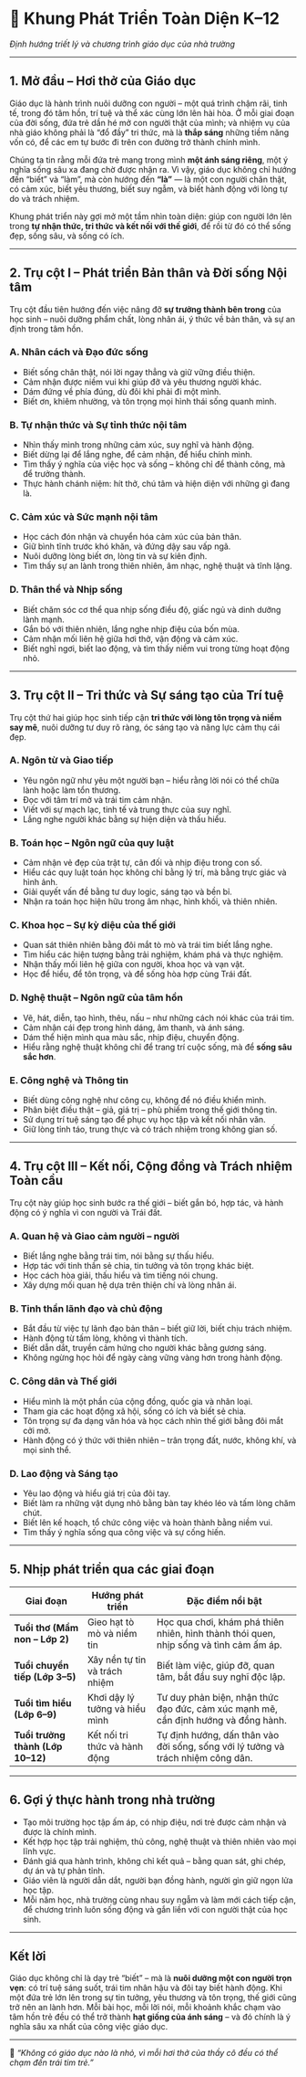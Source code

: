 # 🌿 **Khung Phát Triển Toàn Diện K–12**

*Định hướng triết lý và chương trình giáo dục của nhà trường*

---

## **1. Mở đầu – Hơi thở của Giáo dục**

Giáo dục là hành trình nuôi dưỡng con người – một quá trình chậm rãi, tinh tế, trong đó tâm hồn, trí tuệ và thể xác cùng lớn lên hài hòa.
Ở mỗi giai đoạn của đời sống, đứa trẻ dần hé mở con người thật của mình; và nhiệm vụ của nhà giáo không phải là “đổ đầy” tri thức, mà là **thắp sáng** những tiềm năng vốn có, để các em tự bước đi trên con đường trở thành chính mình.

Chúng ta tin rằng mỗi đứa trẻ mang trong mình **một ánh sáng riêng**, một ý nghĩa sống sâu xa đang chờ được nhận ra. Vì vậy, giáo dục không chỉ hướng đến “biết” và “làm”, mà còn hướng đến **“là”** — là một con người chân thật, có cảm xúc, biết yêu thương, biết suy ngẫm, và biết hành động với lòng tự do và trách nhiệm.

Khung phát triển này gợi mở một tầm nhìn toàn diện: giúp con người lớn lên trong **tự nhận thức, tri thức và kết nối với thế giới**, để rồi từ đó có thể sống đẹp, sống sâu, và sống có ích.

---

## **2. Trụ cột I – Phát triển Bản thân và Đời sống Nội tâm**

Trụ cột đầu tiên hướng đến việc nâng đỡ **sự trưởng thành bên trong** của học sinh – nuôi dưỡng phẩm chất, lòng nhân ái, ý thức về bản thân, và sự an định trong tâm hồn.

### **A. Nhân cách và Đạo đức sống**

* Biết sống chân thật, nói lời ngay thẳng và giữ vững điều thiện.
* Cảm nhận được niềm vui khi giúp đỡ và yêu thương người khác.
* Dám đứng về phía đúng, dù đôi khi phải đi một mình.
* Biết ơn, khiêm nhường, và tôn trọng mọi hình thái sống quanh mình.

### **B. Tự nhận thức và Sự tỉnh thức nội tâm**

* Nhìn thấy mình trong những cảm xúc, suy nghĩ và hành động.
* Biết dừng lại để lắng nghe, để cảm nhận, để hiểu chính mình.
* Tìm thấy ý nghĩa của việc học và sống – không chỉ để thành công, mà để trưởng thành.
* Thực hành chánh niệm: hít thở, chú tâm và hiện diện với những gì đang là.

### **C. Cảm xúc và Sức mạnh nội tâm**

* Học cách đón nhận và chuyển hóa cảm xúc của bản thân.
* Giữ bình tĩnh trước khó khăn, và đứng dậy sau vấp ngã.
* Nuôi dưỡng lòng biết ơn, lòng tin và sự kiên định.
* Tìm thấy sự an lành trong thiên nhiên, âm nhạc, nghệ thuật và tĩnh lặng.

### **D. Thân thể và Nhịp sống**

* Biết chăm sóc cơ thể qua nhịp sống điều độ, giấc ngủ và dinh dưỡng lành mạnh.
* Gắn bó với thiên nhiên, lắng nghe nhịp điệu của bốn mùa.
* Cảm nhận mối liên hệ giữa hơi thở, vận động và cảm xúc.
* Biết nghỉ ngơi, biết lao động, và tìm thấy niềm vui trong từng hoạt động nhỏ.

---

## **3. Trụ cột II – Tri thức và Sự sáng tạo của Trí tuệ**

Trụ cột thứ hai giúp học sinh tiếp cận **tri thức với lòng tôn trọng và niềm say mê**, nuôi dưỡng tư duy rõ ràng, óc sáng tạo và năng lực cảm thụ cái đẹp.

### **A. Ngôn từ và Giao tiếp**

* Yêu ngôn ngữ như yêu một người bạn – hiểu rằng lời nói có thể chữa lành hoặc làm tổn thương.
* Đọc với tâm trí mở và trái tim cảm nhận.
* Viết với sự mạch lạc, tinh tế và trung thực của suy nghĩ.
* Lắng nghe người khác bằng sự hiện diện và thấu hiểu.

### **B. Toán học – Ngôn ngữ của quy luật**

* Cảm nhận vẻ đẹp của trật tự, cân đối và nhịp điệu trong con số.
* Hiểu các quy luật toán học không chỉ bằng lý trí, mà bằng trực giác và hình ảnh.
* Giải quyết vấn đề bằng tư duy logic, sáng tạo và bền bỉ.
* Nhận ra toán học hiện hữu trong âm nhạc, hình khối, và thiên nhiên.

### **C. Khoa học – Sự kỳ diệu của thế giới**

* Quan sát thiên nhiên bằng đôi mắt tò mò và trái tim biết lắng nghe.
* Tìm hiểu các hiện tượng bằng trải nghiệm, khám phá và thực nghiệm.
* Nhận thấy mối liên hệ giữa con người, khoa học và vạn vật.
* Học để hiểu, để tôn trọng, và để sống hòa hợp cùng Trái đất.

### **D. Nghệ thuật – Ngôn ngữ của tâm hồn**

* Vẽ, hát, diễn, tạo hình, thêu, nấu – như những cách nói khác của trái tim.
* Cảm nhận cái đẹp trong hình dáng, âm thanh, và ánh sáng.
* Dám thể hiện mình qua màu sắc, nhịp điệu, chuyển động.
* Hiểu rằng nghệ thuật không chỉ để trang trí cuộc sống, mà để **sống sâu sắc hơn**.

### **E. Công nghệ và Thông tin**

* Biết dùng công nghệ như công cụ, không để nó điều khiển mình.
* Phân biệt điều thật – giả, giá trị – phù phiếm trong thế giới thông tin.
* Sử dụng trí tuệ sáng tạo để phục vụ học tập và kết nối nhân văn.
* Giữ lòng tỉnh táo, trung thực và có trách nhiệm trong không gian số.

---

## **4. Trụ cột III – Kết nối, Cộng đồng và Trách nhiệm Toàn cầu**

Trụ cột này giúp học sinh bước ra thế giới – biết gắn bó, hợp tác, và hành động có ý nghĩa vì con người và Trái đất.

### **A. Quan hệ và Giao cảm người – người**

* Biết lắng nghe bằng trái tim, nói bằng sự thấu hiểu.
* Hợp tác với tinh thần sẻ chia, tin tưởng và tôn trọng khác biệt.
* Học cách hòa giải, thấu hiểu và tìm tiếng nói chung.
* Xây dựng mối quan hệ dựa trên thiện chí và lòng nhân ái.

### **B. Tinh thần lãnh đạo và chủ động**

* Bắt đầu từ việc tự lãnh đạo bản thân – biết giữ lời, biết chịu trách nhiệm.
* Hành động từ tấm lòng, không vì thành tích.
* Biết dẫn dắt, truyền cảm hứng cho người khác bằng gương sáng.
* Không ngừng học hỏi để ngày càng vững vàng hơn trong hành động.

### **C. Công dân và Thế giới**

* Hiểu mình là một phần của cộng đồng, quốc gia và nhân loại.
* Tham gia các hoạt động xã hội, sống có ích và biết sẻ chia.
* Tôn trọng sự đa dạng văn hóa và học cách nhìn thế giới bằng đôi mắt cởi mở.
* Hành động có ý thức với thiên nhiên – trân trọng đất, nước, không khí, và mọi sinh thể.

### **D. Lao động và Sáng tạo**

* Yêu lao động và hiểu giá trị của đôi tay.
* Biết làm ra những vật dụng nhỏ bằng bàn tay khéo léo và tấm lòng chăm chút.
* Biết lên kế hoạch, tổ chức công việc và hoàn thành bằng niềm vui.
* Tìm thấy ý nghĩa sống qua công việc và sự cống hiến.

---

## **5. Nhịp phát triển qua các giai đoạn**

| **Giai đoạn**                     | **Hướng phát triển**           | **Đặc điểm nổi bật**                                                                   |
| --------------------------------- | ------------------------------ | -------------------------------------------------------------------------------------- |
| **Tuổi thơ (Mầm non – Lớp 2)**    | Gieo hạt tò mò và niềm tin     | Học qua chơi, khám phá thiên nhiên, hình thành thói quen, nhịp sống và tình cảm ấm áp. |
| **Tuổi chuyển tiếp (Lớp 3–5)**    | Xây nền tự tin và trách nhiệm  | Biết làm việc, giúp đỡ, quan tâm, bắt đầu suy nghĩ độc lập.                            |
| **Tuổi tìm hiểu (Lớp 6–9)**       | Khơi dậy lý tưởng và hiểu mình | Tư duy phản biện, nhận thức đạo đức, cảm xúc mạnh mẽ, cần định hướng và đồng hành.     |
| **Tuổi trưởng thành (Lớp 10–12)** | Kết nối tri thức và hành động  | Tự định hướng, dấn thân vào đời sống, sống với lý tưởng và trách nhiệm công dân.       |

---

## **6. Gợi ý thực hành trong nhà trường**

* Tạo môi trường học tập ấm áp, có nhịp điệu, nơi trẻ được cảm nhận và được là chính mình.
* Kết hợp học tập trải nghiệm, thủ công, nghệ thuật và thiên nhiên vào mọi lĩnh vực.
* Đánh giá qua hành trình, không chỉ kết quả – bằng quan sát, ghi chép, dự án và tự phản tỉnh.
* Giáo viên là người dẫn dắt, người bạn đồng hành, người gìn giữ ngọn lửa học tập.
* Mỗi năm học, nhà trường cùng nhau suy ngẫm và làm mới cách tiếp cận, để chương trình luôn sống động và gắn liền với con người thật của học sinh.

---

## **Kết lời**

Giáo dục không chỉ là dạy trẻ “biết” – mà là **nuôi dưỡng một con người trọn vẹn**: có trí tuệ sáng suốt, trái tim nhân hậu và đôi tay biết hành động.
Khi một đứa trẻ lớn lên trong sự tin tưởng, yêu thương và tôn trọng, thế giới cũng trở nên an lành hơn.
Mỗi bài học, mỗi lời nói, mỗi khoảnh khắc chạm vào tâm hồn trẻ đều có thể trở thành **hạt giống của ánh sáng** – và đó chính là ý nghĩa sâu xa nhất của công việc giáo dục.

---

🌸 *“Không có giáo dục nào là nhỏ, vì mỗi hơi thở của thầy cô đều có thể chạm đến trái tim trẻ.”*
